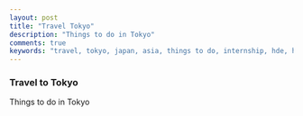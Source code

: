 ```yaml
---
layout: post
title: "Travel Tokyo"
description: "Things to do in Tokyo"
comments: true
keywords: "travel, tokyo, japan, asia, things to do, internship, hde, hennge"
---
```


### Travel to Tokyo

Things to do in Tokyo